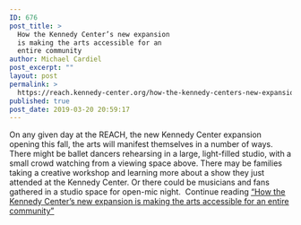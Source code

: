 ```yaml
---
ID: 676
post_title: >
  How the Kennedy Center’s new expansion
  is making the arts accessible for an
  entire community
author: Michael Cardiel
post_excerpt: ""
layout: post
permalink: >
  https://reach.kennedy-center.org/how-the-kennedy-centers-new-expansion-is-making-the-arts-accessible-for-an-entire-community/
published: true
post_date: 2019-03-20 20:59:17
---
```

<!-- wp:paragraph -->
<p>On any given day at the REACH, the new Kennedy Center expansion opening this fall, the arts will manifest themselves in a number of ways. There might be ballet dancers rehearsing in a large, light-filled studio, with a small crowd watching from a viewing space above. There may be families taking a creative workshop and learning more about a show they just attended at the Kennedy Center. Or there could be musicians and fans gathered in a studio space for open-mic night.  Continue reading <ins><a href="https://www.washingtonpost.com/brand-studio/wp/2019/03/20/feature/how-the-kennedy-centers-new-expansion-is-making-the-arts-accessible-for-an-entire-community/">“How the Kennedy Center’s new expansion is making the arts accessible for an entire community”</a></ins></p>
<!-- /wp:paragraph -->